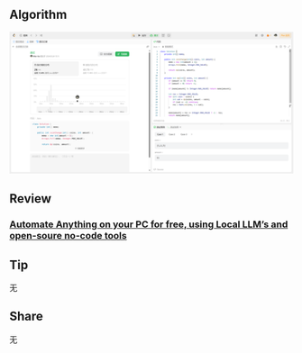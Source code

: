 ## Algorithm

![leetcode](../../../images/temp/nanyu-2024-03-18-lc.png)

## Review

### **[Automate Anything on your PC for free, using Local LLM’s and open-soure no-code tools](https://medium.com/@sjoerd.tiem/automate-anything-on-your-pc-for-free-using-local-llms-and-open-soure-no-code-tools-48c11f954fe1)**

## Tip

无

## Share

无